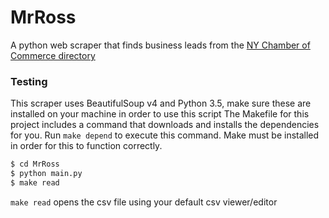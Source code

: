 # MrRoss
A python web scraper that finds business leads from the [NY Chamber of Commerce directory](https://www.chamber.nyc/directory.asp")

### Testing 
This scraper uses BeautifulSoup v4 and Python 3.5, make sure these are installed on your machine in order to use this script 
The Makefile for this project includes a command that downloads and installs the dependencies for you. Run ``` make depend ``` to execute this command. 
Make must be installed in order for this to function correctly.

```sh
$ cd MrRoss
$ python main.py
$ make read
```

``` make read ``` opens the csv file using your default csv viewer/editor 

